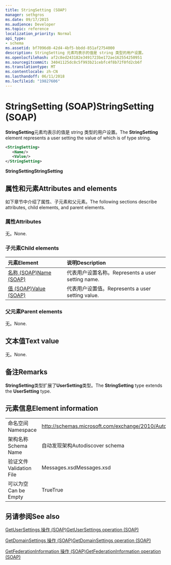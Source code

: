 ```yaml
---
title: StringSetting (SOAP)
manager: sethgros
ms.date: 09/17/2015
ms.audience: Developer
ms.topic: reference
localization_priority: Normal
api_type:
- schema
ms.assetid: bf7096d8-42d4-4bf5-bbdd-851af2754000
description: StringSetting 元素均表示的值是 string 类型的用户设置。
ms.openlocfilehash: af2c8ed243182e3491723be172ae162554250951
ms.sourcegitcommit: 34041125dc8c5f993b21cebfc4f8b72f0fd2cb6f
ms.translationtype: MT
ms.contentlocale: zh-CN
ms.lasthandoff: 06/11/2018
ms.locfileid: "19827606"
---
```

# <a name="stringsetting-soap"></a><span data-ttu-id="9ca42-103">StringSetting (SOAP)</span><span class="sxs-lookup"><span data-stu-id="9ca42-103">StringSetting (SOAP)</span></span>

<span data-ttu-id="9ca42-104">**StringSetting**元素均表示的值是 string 类型的用户设置。</span><span class="sxs-lookup"><span data-stu-id="9ca42-104">The **StringSetting** element represents a user setting the value of which is of type string.</span></span> 
  
```XML
<StringSetting>
   <Name/>
   <Value/>
</StringSetting>
```

 <span data-ttu-id="9ca42-105">**StringSetting**</span><span class="sxs-lookup"><span data-stu-id="9ca42-105">**StringSetting**</span></span>
## <a name="attributes-and-elements"></a><span data-ttu-id="9ca42-106">属性和元素</span><span class="sxs-lookup"><span data-stu-id="9ca42-106">Attributes and elements</span></span>

<span data-ttu-id="9ca42-107">如下章节中介绍了属性、子元素和父元素。</span><span class="sxs-lookup"><span data-stu-id="9ca42-107">The following sections describe attributes, child elements, and parent elements.</span></span>
  
### <a name="attributes"></a><span data-ttu-id="9ca42-108">属性</span><span class="sxs-lookup"><span data-stu-id="9ca42-108">Attributes</span></span>

<span data-ttu-id="9ca42-109">无。</span><span class="sxs-lookup"><span data-stu-id="9ca42-109">None.</span></span>
  
### <a name="child-elements"></a><span data-ttu-id="9ca42-110">子元素</span><span class="sxs-lookup"><span data-stu-id="9ca42-110">Child elements</span></span>

|<span data-ttu-id="9ca42-111">**元素**</span><span class="sxs-lookup"><span data-stu-id="9ca42-111">**Element**</span></span>|<span data-ttu-id="9ca42-112">**说明**</span><span class="sxs-lookup"><span data-stu-id="9ca42-112">**Description**</span></span>|
|:-----|:-----|
|[<span data-ttu-id="9ca42-113">名称 (SOAP)</span><span class="sxs-lookup"><span data-stu-id="9ca42-113">Name (SOAP)</span></span>](name-soap.md) <br/> |<span data-ttu-id="9ca42-114">代表用户设置名称。</span><span class="sxs-lookup"><span data-stu-id="9ca42-114">Represents a user setting name.</span></span>  <br/> |
|[<span data-ttu-id="9ca42-115">值 (SOAP)</span><span class="sxs-lookup"><span data-stu-id="9ca42-115">Value (SOAP)</span></span>](value-soap.md) <br/> |<span data-ttu-id="9ca42-116">代表用户设置值。</span><span class="sxs-lookup"><span data-stu-id="9ca42-116">Represents a user setting value.</span></span>  <br/> |
   
### <a name="parent-elements"></a><span data-ttu-id="9ca42-117">父元素</span><span class="sxs-lookup"><span data-stu-id="9ca42-117">Parent elements</span></span>

<span data-ttu-id="9ca42-118">无。</span><span class="sxs-lookup"><span data-stu-id="9ca42-118">None.</span></span>
  
## <a name="text-value"></a><span data-ttu-id="9ca42-119">文本值</span><span class="sxs-lookup"><span data-stu-id="9ca42-119">Text value</span></span>

<span data-ttu-id="9ca42-120">无。</span><span class="sxs-lookup"><span data-stu-id="9ca42-120">None.</span></span>
  
## <a name="remarks"></a><span data-ttu-id="9ca42-121">备注</span><span class="sxs-lookup"><span data-stu-id="9ca42-121">Remarks</span></span>

<span data-ttu-id="9ca42-122">**StringSetting**类型扩展了**UserSetting**类型。</span><span class="sxs-lookup"><span data-stu-id="9ca42-122">The **StringSetting** type extends the **UserSetting** type.</span></span> 
  
## <a name="element-information"></a><span data-ttu-id="9ca42-123">元素信息</span><span class="sxs-lookup"><span data-stu-id="9ca42-123">Element information</span></span>

|||
|:-----|:-----|
|<span data-ttu-id="9ca42-124">命名空间</span><span class="sxs-lookup"><span data-stu-id="9ca42-124">Namespace</span></span>  <br/> |http://schemas.microsoft.com/exchange/2010/Autodiscover  <br/> |
|<span data-ttu-id="9ca42-125">架构名称</span><span class="sxs-lookup"><span data-stu-id="9ca42-125">Schema Name</span></span>  <br/> |<span data-ttu-id="9ca42-126">自动发现架构</span><span class="sxs-lookup"><span data-stu-id="9ca42-126">Autodiscover schema</span></span>  <br/> |
|<span data-ttu-id="9ca42-127">验证文件</span><span class="sxs-lookup"><span data-stu-id="9ca42-127">Validation File</span></span>  <br/> |<span data-ttu-id="9ca42-128">Messages.xsd</span><span class="sxs-lookup"><span data-stu-id="9ca42-128">Messages.xsd</span></span>  <br/> |
|<span data-ttu-id="9ca42-129">可以为空</span><span class="sxs-lookup"><span data-stu-id="9ca42-129">Can be Empty</span></span>  <br/> |<span data-ttu-id="9ca42-130">True</span><span class="sxs-lookup"><span data-stu-id="9ca42-130">True</span></span>  <br/> |
   
## <a name="see-also"></a><span data-ttu-id="9ca42-131">另请参阅</span><span class="sxs-lookup"><span data-stu-id="9ca42-131">See also</span></span>



[<span data-ttu-id="9ca42-132">GetUserSettings 操作 (SOAP)</span><span class="sxs-lookup"><span data-stu-id="9ca42-132">GetUserSettings operation (SOAP)</span></span>](getusersettings-operation-soap.md)
  
[<span data-ttu-id="9ca42-133">GetDomainSettings 操作 (SOAP)</span><span class="sxs-lookup"><span data-stu-id="9ca42-133">GetDomainSettings operation (SOAP)</span></span>](getdomainsettings-operation-soap.md)
  
[<span data-ttu-id="9ca42-134">GetFederationInformation 操作 (SOAP)</span><span class="sxs-lookup"><span data-stu-id="9ca42-134">GetFederationInformation operation (SOAP)</span></span>](getfederationinformation-operation-soap.md)


